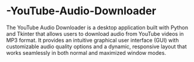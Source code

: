 # -YouTube-Audio-Downloader
The YouTube Audio Downloader is a desktop application built with Python and Tkinter that allows users to download audio from YouTube videos in MP3 format. It provides an intuitive graphical user interface (GUI) with customizable audio quality options and a dynamic, responsive layout that works seamlessly in both normal and maximized window modes.
